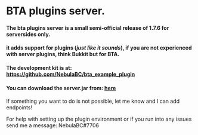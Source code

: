 # BTA plugins server.

#### The bta plugins server is a small semi-official release of 1.7.6 for serversides only.
#### it adds support for plugins (*just like it sounds*), if you are not experienced with server plugins, think Bukkit but for BTA.

#### The development kit is at: https://github.com/NebulaBC/bta_example_plugin
#### You can download the server.jar from: [here](https://github.com/NebulaBC/bta_example_plugin/raw/master/libs/bta-server.jar)

If something you want to do is not possible, let me know and I can add endpoints!

For help with setting up the plugin environment or if you run into any issues send me a message: NebulaBC#7706
